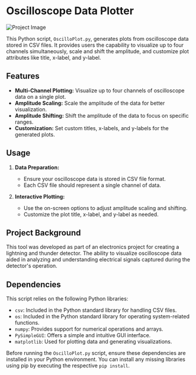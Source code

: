 # Oscilloscope Data Plotter

![Project Image](project_images/main_image.svg)

This Python script, `OscilloPlot.py`, generates plots from oscilloscope data stored in CSV files. It provides users the capability to visualize up to four channels simultaneously, scale and shift the amplitude, and customize plot attributes like title, x-label, and y-label.

## Features

- **Multi-Channel Plotting:** Visualize up to four channels of oscilloscope data on a single plot.
- **Amplitude Scaling:** Scale the amplitude of the data for better visualization.
- **Amplitude Shifting:** Shift the amplitude of the data to focus on specific ranges.
- **Customization:** Set custom titles, x-labels, and y-labels for the generated plots.

## Usage

1. **Data Preparation:**
    - Ensure your oscilloscope data is stored in CSV file format.
    - Each CSV file should represent a single channel of data.
   
2. **Interactive Plotting:**
    - Use the on-screen options to adjust amplitude scaling and shifting.
    - Customize the plot title, x-label, and y-label as needed.

## Project Background

This tool was developed as part of an electronics project for creating a lightning and thunder detector. The ability to visualize oscilloscope data aided in analyzing and understanding electrical signals captured during the detector's operation.

## Dependencies

This script relies on the following Python libraries:

- `csv`: Included in the Python standard library for handling CSV files.
- `os`: Included in the Python standard library for operating system-related functions.
- `numpy`: Provides support for numerical operations and arrays.
- `PySimpleGUI`: Offers a simple and intuitive GUI interface.
- `matplotlib`: Used for plotting data and generating visualizations.


Before running the `OscilloPlot.py` script, ensure these dependencies are installed in your Python environment. You can install any missing libraries using pip by executing the respective `pip install`.
